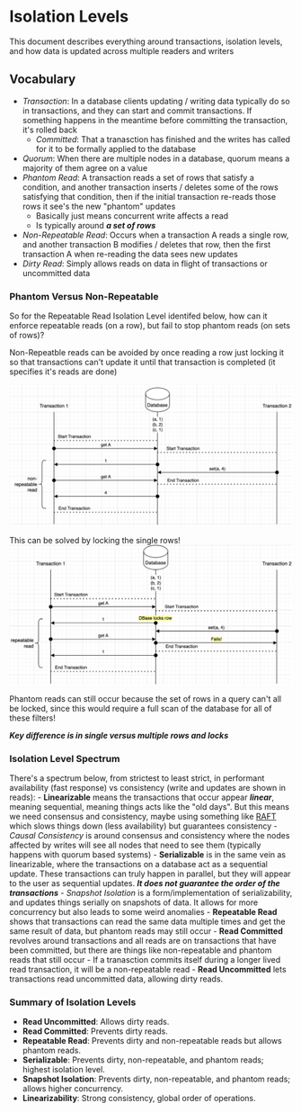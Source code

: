 # Isolation Levels
This document describes everything around transactions, isolation levels, and how data is updated across multiple readers and writers 

## Vocabulary
- *Transaction*: In a database clients updating / writing data typically do so in transactions, and they can start and commit transactions. If something happens in the meantime before committing the transaction, it's rolled back
    - *Committed*: That a tranasction has finished and the writes has called for it to be formally applied to the database 
- *Quorum*: When there are multiple nodes in a database, quorum means a majority of them agree on a value
- *Phantom Read*: A transaction reads a set of rows that satisfy a condition, and another transaction inserts / deletes some of the rows satisfying that condition, then if the initial transaction re-reads those rows it see's the new "phantom" updates
    - Basically just means concurrent write affects a read
    - Is typically around ***a set of rows***
- *Non-Repeatable Read*: Occurs when a transaction A reads a single row, and another transaction B modifies / deletes that row, then the first transaction A when re-reading the data sees new updates
- *Dirty Read*: Simply allows reads on data in flight of transactions or uncommitted data

### Phantom Versus Non-Repeatable
So for the Repeatable Read Isolation Level identifed below, how can it enforce repeatable reads (on a row), but fail to stop phantom reads (on sets of rows)?

Non-Repeatble reads can be avoided by once reading a row just locking it so that transactions can't update it until that transaction is completed (it specifies it's reads are done)

![Non-Repeatable Read](non_repeatable_read.png)

This can be solved by locking the single rows!
![Repeatable Read](repeatable_read.png)

Phantom reads can still occur because the set of rows in a query can't all be locked, since this would require a full scan of the database for all of these filters!

***Key difference is in single versus multiple rows and locks***

### Isolation Level Spectrum
There's a spectrum below, from strictest to least strict, in performant availability (fast response) vs consistency (write and updates are shown in reads):
    - **Linearizable** means the transactions that occur appear ***linear***, meaning sequential, meaning things acts like the "old days". But this means we need consensus and consistency, maybe using something like [RAFT](https://github.com/lsprangers/raft-course/blob/main/README.md) which slows things down (less availability) but guarantees consistency
        - *Causal Consistency* is around consensus and consistency where the nodes affected by writes will see all nodes that need to see them (typically happens with quorum based systems)
    - **Serializable** is in the same vein as linearizable, where the transactions on a database act as a sequential update. These transactions can truly happen in parallel, but they will appear to the user as sequential updates. ***It does not guarantee the order of the transactions***
        - *Snapshot Isolation* is a form/implementation of serializability, and updates things serially on snapshots of data. It allows for more concurrency but also leads to some weird anomalies
    - **Repeatable Read** shows that transactions can read the same data multiple times and get the same result of data, but phantom reads may still occur
    - **Read Committed** revolves around transactions and all reads are on transactions that have been committed, but there are things like non-repeatable and phantom reads that still occur
        - If a tranasction commits itself during a longer lived read transaction, it will be a non-repeatable read
    - **Read Uncommitted** lets transactions read uncommitted data, allowing dirty reads.

### Summary of Isolation Levels
- **Read Uncommitted**: Allows dirty reads.
- **Read Committed**: Prevents dirty reads.
- **Repeatable Read**: Prevents dirty and non-repeatable reads but allows phantom reads.
- **Serializable**: Prevents dirty, non-repeatable, and phantom reads; highest isolation level.
- **Snapshot Isolation**: Prevents dirty, non-repeatable, and phantom reads; allows higher concurrency.
- **Linearizability**: Strong consistency, global order of operations.